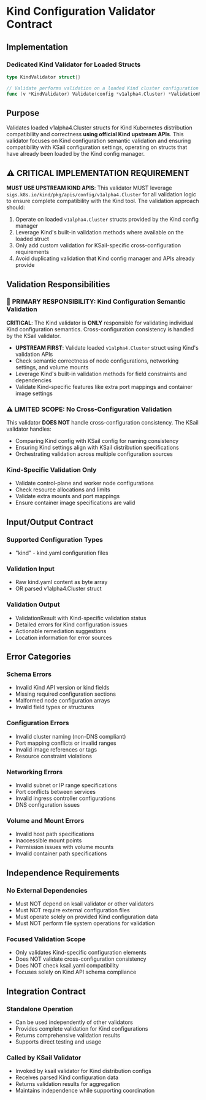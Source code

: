 # Kind Configuration Validator Contract

## Implementation

### Dedicated Kind Validator for Loaded Structs

```go
type KindValidator struct{}

// Validate performs validation on a loaded Kind cluster configuration
func (v *KindValidator) Validate(config *v1alpha4.Cluster) *ValidationResult
```

## Purpose

Validates loaded v1alpha4.Cluster structs for Kind Kubernetes distribution compatibility and correctness **using official Kind upstream APIs**. This validator focuses on Kind configuration semantic validation and ensuring compatibility with KSail configuration settings, operating on structs that have already been loaded by the Kind config manager.

## ⚠️ CRITICAL IMPLEMENTATION REQUIREMENT

**MUST USE UPSTREAM KIND APIS**: This validator MUST leverage `sigs.k8s.io/kind/pkg/apis/config/v1alpha4.Cluster` for all validation logic to ensure complete compatibility with the Kind tool. The validation approach should:

1. Operate on loaded `v1alpha4.Cluster` structs provided by the Kind config manager
2. Leverage Kind's built-in validation methods where available on the loaded struct
3. Only add custom validation for KSail-specific cross-configuration requirements
4. Avoid duplicating validation that Kind config manager and APIs already provide

## Validation Responsibilities

### 🎯 **PRIMARY RESPONSIBILITY: Kind Configuration Semantic Validation**

**CRITICAL**: The Kind validator is **ONLY** responsible for validating individual Kind configuration semantics. Cross-configuration consistency is handled by the KSail validator.

- **UPSTREAM FIRST**: Validate loaded `v1alpha4.Cluster` struct using Kind's validation APIs
- Check semantic correctness of node configurations, networking settings, and volume mounts
- Leverage Kind's built-in validation methods for field constraints and dependencies
- Validate Kind-specific features like extra port mappings and container image settings

### ⚠️ **LIMITED SCOPE: No Cross-Configuration Validation**

This validator **DOES NOT** handle cross-configuration consistency. The KSail validator handles:

- Comparing Kind config with KSail config for naming consistency
- Ensuring Kind settings align with KSail distribution specifications
- Orchestrating validation across multiple configuration sources

### Kind-Specific Validation Only

- Validate control-plane and worker node configurations
- Check resource allocations and limits
- Validate extra mounts and port mappings
- Ensure container image specifications are valid

## Input/Output Contract

### Supported Configuration Types

- "kind" - kind.yaml configuration files

### Validation Input

- Raw kind.yaml content as byte array
- OR parsed v1alpha4.Cluster struct

### Validation Output

- ValidationResult with Kind-specific validation status
- Detailed errors for Kind configuration issues
- Actionable remediation suggestions
- Location information for error sources

## Error Categories

### Schema Errors

- Invalid Kind API version or kind fields
- Missing required configuration sections
- Malformed node configuration arrays
- Invalid field types or structures

### Configuration Errors

- Invalid cluster naming (non-DNS compliant)
- Port mapping conflicts or invalid ranges
- Invalid image references or tags
- Resource constraint violations

### Networking Errors

- Invalid subnet or IP range specifications
- Port conflicts between services
- Invalid ingress controller configurations
- DNS configuration issues

### Volume and Mount Errors

- Invalid host path specifications
- Inaccessible mount points
- Permission issues with volume mounts
- Invalid container path specifications

## Independence Requirements

### No External Dependencies

- Must NOT depend on ksail validator or other validators
- Must NOT require external configuration files
- Must operate solely on provided Kind configuration data
- Must NOT perform file system operations for validation

### Focused Validation Scope

- Only validates Kind-specific configuration elements
- Does NOT validate cross-configuration consistency
- Does NOT check ksail.yaml compatibility
- Focuses solely on Kind API schema compliance

## Integration Contract

### Standalone Operation

- Can be used independently of other validators
- Provides complete validation for Kind configurations
- Returns comprehensive validation results
- Supports direct testing and usage

### Called by KSail Validator

- Invoked by ksail validator for Kind distribution configs
- Receives parsed Kind configuration data
- Returns validation results for aggregation
- Maintains independence while supporting coordination
